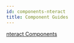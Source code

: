 ```yaml
---
id: components-nteract
title: Component Guides
---
```


[nteract Components](https://components.nteract.io)
